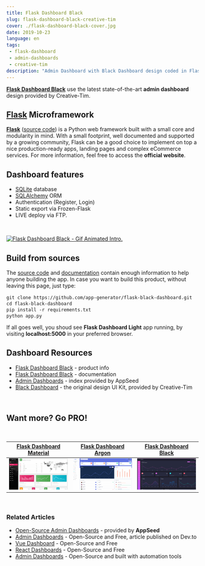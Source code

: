 ```yaml
---
title: Flask Dashboard Black
slug: flask-dashboard-black-creative-tim
cover: ./flask-dashboard-black-cover.jpg
date: 2019-10-23
language: en
tags:
 - flask-dashboard
 - admin-dashboards
 - creative-tim
description: "Admin Dashboard with Black Dashboard design coded in Flask. Flask Dashboard Black use the latest state-of-the-art design provided by Creative-Tim."
---
```


**[Flask Dashboard Black](https://appseed.us/admin-dashboards/flask-dashboard-black/)** use the latest state-of-the-art **admin dashboard** design provided by Creative-Tim.

## [Flask](https://palletsprojects.com/p/flask/) Microframework

**[Flask](https://palletsprojects.com/p/flask/)** ([source code](https://github.com/pallets/flask)) is a Python web framework built with a small core and modularity in mind. With a small footprint, well documented and supported by a growing community, Flask can be a good choice to implement on top a nice production-ready apps, landing pages and complex eCommerce services. For more information, feel free to access the **official website**.

## Dashboard features

- [SQLite](https://www.sqlite.org/index.html) database
- [SQLAlchemy](https://flask-sqlalchemy.palletsprojects.com/en/2.x/) ORM
- Authentication (Register, Login)
- Static export via Frozen-Flask
- LIVE deploy via FTP.

<br />

[![Flask Dashboard Black - Gif Animated Intro.](https://raw.githubusercontent.com/app-generator/flask-black-dashboard/master/screenshots/flask-black-dashboard-intro.gif)](https://www.youtube.com/watch?v=7uY1inGzwoQ "Flask Dashboard Black")


## Build from sources

The [source code](https://github.com/app-generator/flask-black-dashboard) and [documentation](https://docs.appseed.us/admin-dashboards/flask-dashboard-black/) contain enough information to help anyone building the app.
In case you want to build this product, without leaving this page, just type:

```
git clone https://github.com/app-generator/flask-black-dashboard.git
cd flask-black-dashboard
pip install -r requirements.txt
python app.py
```

If all goes well, you shoud see **Flask Dashboard Light** app running, by visiting **localhost:5000** in your preferred browser.

## Dashboard Resources

- [Flask Dashboard Black](https://appseed.us/admin-dashboards/flask-dashboard-black/) - product info
- [Flask Dashboard Black](https://docs.appseed.us/admin-dashboards/flask-dashboard-black/) - documentation
- [Admin Dashboards](https://appseed.us/admin-dashboards/) - index provided by AppSeed
- [Black Dashboard](https://www.creative-tim.com/product/black-dashboard/) - the original design UI Kit, provided by Creative-Tim

<br />

## Want more? Go PRO!

<br />

| [Flask Dashboard Material](https://appseed.us/admin-dashboards/flask-dashboard-material-pro) | [Flask Dashboard Argon](https://appseed.us/admin-dashboards/flask-dashboard-argon-pro) | [Flask Dashboard Black](https://appseed.us/admin-dashboards/flask-dashboard-black-pro) |
| --- | --- | --- |
| [![Flask Dashboard Material PRO](https://raw.githubusercontent.com/app-generator/static/master/products/flask-dashboard-material-pro-intro.gif)](https://appseed.us/admin-dashboards/flask-dashboard-material-pro)  | [![Flask Dashboard Argon PRO](https://raw.githubusercontent.com/app-generator/static/master/products/flask-dashboard-argon-pro-intro.gif)](https://appseed.us/admin-dashboards/flask-dashboard-argon-pro) | [![Flask Dashboard Black PRO](https://raw.githubusercontent.com/app-generator/static/master/products/flask-dashboard-black-pro-intro.gif)](https://appseed.us/admin-dashboards/flask-dashboard-black-pro)

<br />

### Related Articles

- [Open-Source Admin Dashboards](https://appseed.us/admin-dashboards/open-source) - provided by **AppSeed**
- [Admin Dashboards](https://dev.to/sm0ke/admin-dashboards-open-source-and-free-4aep) - Open-Source and Free, article published on Dev.to
- [Vue Dashboard](https://dev.to/sm0ke/vue-dashboard-open-source-apps-1gd1) - Open-Source and Free
- [React Dashboards](https://dev.to/sm0ke/react-dashboards-open-source-apps-1c7j) - Open-Source and Free
- [Admin Dashboards](https://blog.appseed.us/admin-dashboards-open-source-built-with-automation-tools/) - Open-Source and built with automation tools
